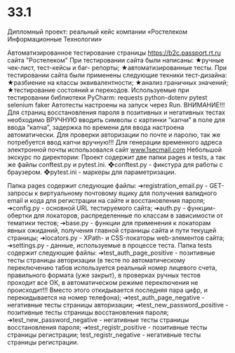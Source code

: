 # 33.1
Дипломный проект: реальный кейс компании «Ростелеком Информационные Технологии»

Автоматизированное тестирование страницы https://b2c.passport.rt.ru сайта "Ростелеком" При тестировании сайта были написаны: ★ручные чек-лист, тест-кейсы и баг- репорты; ★автоматизированные тесты. При тестировании сайта были применены следующие техники тест-дизайна: ★разбиение на классы эквивалентности; ★анализ граничных значений; ★тестирование состояний и переходов. Используемые при тестировании библиотеки PyCharm: requests python-dotenv pytest selenium faker Автотесты настроены на запуск через Run. ВНИМАНИЕ!!! Для страниц восстановления пароля в позитивных и негативных тестах необходимо ВРУЧНУЮ вводить символы с картинки “капчи” в поле для ввода “капча”, задержка по времени для ввода настроена автоматически. Для проверки авторизации по почте и паролю, так же потребуется ввод капчи вручную!!! Для генерации временного адреса электронной почты использовался сайт www.1secmail.com Небольшой экскурс по директории: Проект содержит две папки pages и tests, а так же файлы conftest.py и pytest.ini. ❖conftest.py - фикстура для работы с браузером. ❖pytest.ini - маркеры для параметризации.

Папка pages содержит следующие файлы: ➔registration_email.py - GET-запросы к виртуальному почтовому ящику для получения валидного email и кода для регистрации на сайте и восстановления пароля; ➔config.py - основной URL тестируемого сайта; ➔auth.py - функции-обертки для локаторов, распределенные по классам в зависимости от тематики тестов; ➔base.py - функции для применения к локаторам явных ожиданий, получения главной страницы сайта и пути текущей страницы; ➔locators.py - XPath- и CSS-локаторы web-элементов сайта; ➔settings.py - данные, используемые в процессе теста. Папка tests содержит следующие файлы: ➔test_auth_page_positive - позитивные тесты страницы авторизации (в тесте по автоматическому переключению табов используется реальный номер лицевого счета, правильного формата (уже закрыт), в проверках ручных тестов проходит все ОК, в автоматическом режиме переключения не происходит!!! Вместо этого откидывается последняя пара цифр, и перекидывается на номер телефона); ➔test_auth_page_negative - негативные тесты страницы авторизации; ➔test_new_password_positive - позитивные тесты страницы восстановления пароля; ➔test_new_password_negative - негативные тесты страницы восстановления пароля; ➔test_registr_positive - позитивные тесты страницы регистрации; test_registr_negative - негативные тесты страницы регистрации.














